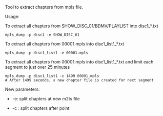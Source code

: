 Tool to extract chapters from mpls file.

Usage:

To extract all chapters from SHOW_DISC_01/BDMV/PLAYLIST into disc1_*.txt

    mpls_dump -p disc1 -e SHOW_DISC_01

To extract all chapters from 00001.mpls into disc1_list1_*.txt

    mpls_dump -p disc1_list1 -e 00001.mpls

To extract all chapters from 00001.mpls into disc1_list1_*.txt and limit each segment to just over 25 minutes

    mpls_dump -p disc1_list1 -c 1499 00001.mpls
    # After 1499 seconds, a new chapter file is created for next segment

New parameters:

* -e: split chapters at new m2ts file

* -c <seconds>: split chapters after <seconds> point

